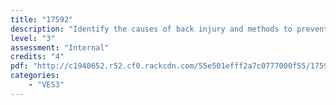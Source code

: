 ```yaml
---
title: "17592"
description: "Identify the causes of back injury and methods to prevent back injuries in the workplace"
level: "3"
assessment: "Internal"
credits: "4"
pdf: "http://c1940652.r52.cf0.rackcdn.com/55e501efff2a7c0777000f55/17592.pdf"
categories:
    - "VES3"
---
```

